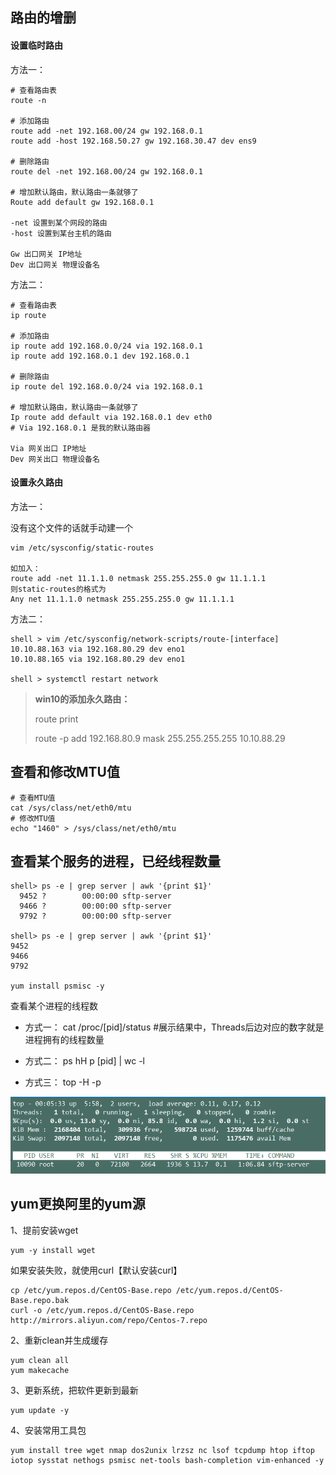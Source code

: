 ## 路由的增删

#### 设置临时路由

方法一：

```shell
# 查看路由表
route -n

# 添加路由
route add -net 192.168.00/24 gw 192.168.0.1
route add -host 192.168.50.27 gw 192.168.30.47 dev ens9

# 删除路由
route del -net 192.168.00/24 gw 192.168.0.1

# 增加默认路由，默认路由一条就够了
Route add default gw 192.168.0.1

-net 设置到某个网段的路由
-host 设置到某台主机的路由

Gw 出口网关 IP地址
Dev 出口网关 物理设备名
```

方法二：

```shell
# 查看路由表
ip route

# 添加路由
ip route add 192.168.0.0/24 via 192.168.0.1
ip route add 192.168.0.1 dev 192.168.0.1

# 删除路由
ip route del 192.168.0.0/24 via 192.168.0.1

# 增加默认路由，默认路由一条就够了
Ip route add default via 192.168.0.1 dev eth0
# Via 192.168.0.1 是我的默认路由器

Via 网关出口 IP地址
Dev 网关出口 物理设备名
```

#### 设置永久路由

方法一：

没有这个文件的话就手动建一个

```
vim /etc/sysconfig/static-routes

如加入：
route add -net 11.1.1.0 netmask 255.255.255.0 gw 11.1.1.1
则static-routes的格式为
Any net 11.1.1.0 netmask 255.255.255.0 gw 11.1.1.1
```

方法二：

```shell
shell > vim /etc/sysconfig/network-scripts/route-[interface]
10.10.88.163 via 192.168.80.29 dev eno1
10.10.88.165 via 192.168.80.29 dev eno1

shell > systemctl restart network
```

>**win10的添加永久路由：**
>
>route print
>
>route -p add 192.168.80.9 mask 255.255.255.255 10.10.88.29

## 查看和修改MTU值

```shell
# 查看MTU值
cat /sys/class/net/eth0/mtu
# 修改MTU值
echo "1460" > /sys/class/net/eth0/mtu
```

## 查看某个服务的进程，已经线程数量

```shell
shell> ps -e | grep server | awk '{print $1}'
  9452 ?        00:00:00 sftp-server
  9466 ?        00:00:00 sftp-server
  9792 ?        00:00:00 sftp-server

shell> ps -e | grep server | awk '{print $1}'
9452
9466
9792

yum install psmisc -y
```

查看某个进程的线程数

- 方式一：
  cat /proc/[pid]/status
  #展示结果中，Threads后边对应的数字就是进程拥有的线程数量

- 方式二：
  ps hH p [pid] | wc -l

- 方式三：
  top -H -p <pid>

![image-20201204160544092](image/image-20201204160544092.png)







## yum更换阿里的yum源

1、提前安装wget

```
yum -y install wget
```

如果安装失败，就使用curl【默认安装curl】

```
cp /etc/yum.repos.d/CentOS-Base.repo /etc/yum.repos.d/CentOS-Base.repo.bak
curl -o /etc/yum.repos.d/CentOS-Base.repo http://mirrors.aliyun.com/repo/Centos-7.repo
```

2、重新clean并生成缓存

```
yum clean all
yum makecache
```

3、更新系统，把软件更新到最新

```
yum update -y
```

4、安装常用工具包

```
yum install tree wget nmap dos2unix lrzsz nc lsof tcpdump htop iftop iotop sysstat nethogs psmisc net-tools bash-completion vim-enhanced -y
```

